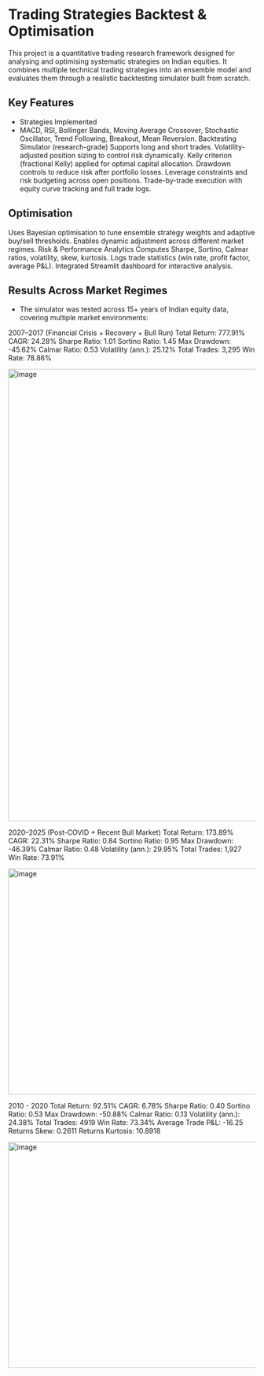 # Trading Strategies Backtest & Optimisation

This project is a quantitative trading research framework designed for analysing and optimising systematic strategies on Indian equities. It combines multiple technical trading strategies into an ensemble model and evaluates them through a realistic backtesting simulator built from scratch.

## Key Features

- Strategies Implemented
- MACD, RSI, Bollinger Bands, Moving Average Crossover, Stochastic Oscillator, Trend Following, Breakout, Mean Reversion.
Backtesting Simulator (research-grade)
Supports long and short trades.
Volatility-adjusted position sizing to control risk dynamically.
Kelly criterion (fractional Kelly) applied for optimal capital allocation.
Drawdown controls to reduce risk after portfolio losses.
Leverage constraints and risk budgeting across open positions.
Trade-by-trade execution with equity curve tracking and full trade logs.

## Optimisation
Uses Bayesian optimisation to tune ensemble strategy weights and adaptive buy/sell thresholds.
Enables dynamic adjustment across different market regimes.
Risk & Performance Analytics
Computes Sharpe, Sortino, Calmar ratios, volatility, skew, kurtosis.
Logs trade statistics (win rate, profit factor, average P&L).
Integrated Streamlit dashboard for interactive analysis.

## Results Across Market Regimes

- The simulator was tested across 15+ years of Indian equity data, covering multiple market environments:

2007–2017 (Financial Crisis + Recovery + Bull Run)
Total Return: 777.91%
CAGR: 24.28%
Sharpe Ratio: 1.01
Sortino Ratio: 1.45
Max Drawdown: -45.62%
Calmar Ratio: 0.53
Volatility (ann.): 25.12%
Total Trades: 3,295
Win Rate: 78.86%

<img width="1214" height="920" alt="image" src="https://github.com/user-attachments/assets/35bc1e7f-7552-4fe4-aff3-3bf06169b511" />

2020–2025 (Post-COVID + Recent Bull Market)
Total Return: 173.89%
CAGR: 22.31%
Sharpe Ratio: 0.84
Sortino Ratio: 0.95
Max Drawdown: -46.39%
Calmar Ratio: 0.48
Volatility (ann.): 29.95%
Total Trades: 1,927
Win Rate: 73.91%


<img width="607" height="460" alt="image" src="https://github.com/user-attachments/assets/4cb51426-8463-4e01-9238-b7d4013eca6d" />

2010 - 2020
Total Return: 92.51%
CAGR: 6.78%
Sharpe Ratio: 0.40
Sortino Ratio: 0.53
Max Drawdown: -50.88%
Calmar Ratio: 0.13
Volatility (ann.): 24.38%
Total Trades: 4919
Win Rate: 73.34%
Average Trade P&L: -16.25
Returns Skew: 0.2611
Returns Kurtosis: 10.8918

<img width="607" height="460" alt="image" src="https://github.com/user-attachments/assets/e1a9b01e-b14b-4778-a9cb-d69aacef7d1e" />

